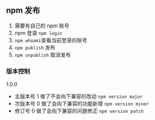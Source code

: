 ## npm 发布

1. 需要有自己的 npm 账号
2. npm 登录 `npm login`
3. `npm whoami`查看当前登录的账号
4. `npm publish` 发布
5. `npm unpublish` 取消发布

### 版本控制

1.0.0

- 主版本号 1 做了不会向下兼容的改动 `npm version major`
- 次版本号 0 做了会向下兼容的功能新增 `npm version minor`
- 修订号 0 做了会向下兼容的问题修正 `npm version patch`
